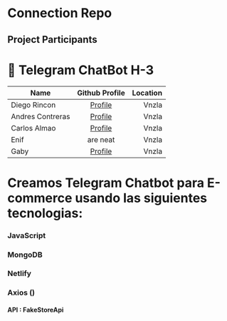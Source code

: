 # Connection Repo

## Project Participants

# 🤖 Telegram ChatBot H-3

| Name            | Github Profile                           |Location|
| ----------------|:-------------:| -----:                   |
| Diego Rincon    |  [Profile](https://github.com/diegoarff) | Vnzla  |
| Andres Contreras| [Profile](https://github.com/Andresc06)  | Vnzla  |
| Carlos Almao    | [Profile](https://github.com/CarloMagno29)| Vnzla  |
| Enif            | are neat      | Vnzla  |
| Gaby            | [Profile](https://github.com/Gabyph)      | Vnzla  |


# Creamos Telegram Chatbot para E-commerce usando las siguientes tecnologias:

### JavaScript
### MongoDB 
### Netlify
### Axios ()

#### API : FakeStoreApi

